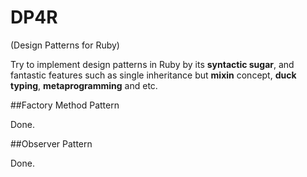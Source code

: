 # DP4R

(Design Patterns for Ruby)

Try to implement design patterns in Ruby by its **syntactic sugar**, and fantastic features such as single inheritance but **mixin** concept, **duck typing**, **metaprogramming** and etc.

##Factory Method Pattern

Done.

##Observer Pattern

Done.
